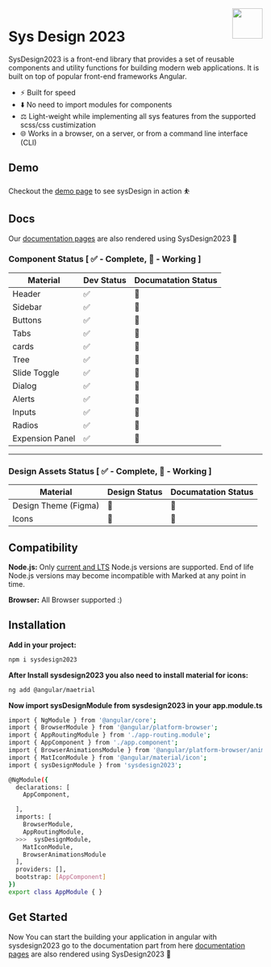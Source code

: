 <a href="https://programmingashram.github.io/sys-lib/?path=/docs/example-introduction--docs">
  <img width="60px" height="60px" src="https://www.npmjs.com/npm-avatar/eyJhbGciOiJIUzI1NiIsInR5cCI6IkpXVCJ9.eyJhdmF0YXJVUkwiOiJodHRwczovL3MuZ3JhdmF0YXIuY29tL2F2YXRhci85ZTczNzEwN2YxMmNjOTgwNWQ4ZmYzNTIwMjNhMTQ0Nz9zaXplPTQ5NiZkZWZhdWx0PXJldHJvIn0.ny7boq-PD5nvRT68fo3aEoNlsUIhOUWtm8__9YQhghk" align="right" />
</a>

# Sys Design 2023

SysDesign2023 is a front-end library that provides a set of reusable components and utility functions for building modern web applications. It is built on top of popular front-end frameworks  Angular.

- ⚡ Built for speed
- ⬇️ No need to import modules for components
- ⚖️ Light-weight while implementing all sys features from the supported scss/css custimization
- 🌐 Works in a browser, on a server, or from a command line interface (CLI)



## Demo

Checkout the [demo page](https://programmingashram.github.io/sysDesign-Sample/) to see sysDesign in action ⛹️

## Docs

Our [documentation pages](https://programmingashram.github.io/sys-lib/) are also rendered using SysDesign2023 💯

### Component Status [ ✅ - Complete, 🚧 - Working ]

| Material      | Dev Status | Documatation Status |
| ----------- | ----------- | ----------- |
| Header      | ✅          | 🚧 |
| Sidebar      | ✅          | 🚧 |
| Buttons      | ✅          | 🚧 |
| Tabs      | ✅          | 🚧 |
| cards      | ✅          | 🚧 |
| Tree      | ✅          | 🚧 |
| Slide Toggle      | ✅          | 🚧 |
| Dialog      | ✅          | 🚧 |
| Alerts      | ✅          | 🚧 |
| Inputs      | ✅          | 🚧 |
| Radios      | ✅          | 🚧 |
| Expension Panel      | ✅          | 🚧 |

________________________


### Design Assets Status [ ✅ - Complete, 🚧 - Working ]

| Material      | Design Status | Documatation Status |
| ----------- | ----------- | ----------- |
| Design Theme (Figma)      | 🚧          | 🚧 |
| Icons     | 🚧          | 🚧 |



## Compatibility

**Node.js:** Only [current and LTS](https://nodejs.org/en/about/releases/) Node.js versions are supported. End of life Node.js versions may become incompatible with Marked at any point in time.

**Browser:** All Browser supported :)

## Installation

**Add in your project:** 

```sh 
npm i sysdesign2023
```

**After Install sysdesign2023 you also need to install material for icons:** 

```sh
ng add @angular/maetrial
```

**Now import sysDesignModule from sysdesign2023 in your app.module.ts** 

```sh
import { NgModule } from '@angular/core';
import { BrowserModule } from '@angular/platform-browser';
import { AppRoutingModule } from './app-routing.module';
import { AppComponent } from './app.component';
import { BrowserAnimationsModule } from '@angular/platform-browser/animations';
import { MatIconModule } from '@angular/material/icon';
import { sysDesignModule } from 'sysdesign2023';

@NgModule({
  declarations: [
    AppComponent,

  ],
  imports: [
    BrowserModule,
    AppRoutingModule,
  >>>  sysDesignModule,
    MatIconModule,
    BrowserAnimationsModule
  ],
  providers: [],
  bootstrap: [AppComponent]
})
export class AppModule { }

```



## Get Started

Now You can start the building your application in angular with sysdesign2023 go to the documentation part from here [documentation pages](https://programmingashram.github.io/sys-lib/) are also rendered using SysDesign2023 💯
